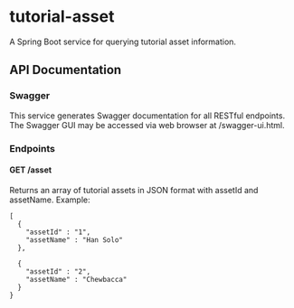 tutorial-asset
==============

A Spring Boot service for querying tutorial asset information.

API Documentation
-----------------

### Swagger
This service generates Swagger documentation for all RESTful endpoints. The Swagger GUI may be accessed via web browser
at /swagger-ui.html.

### Endpoints

#### GET /asset
Returns an array of tutorial assets in JSON format with assetId and assetName. Example:
````
[
  {
    "assetId" : "1",
    "assetName" : "Han Solo"
  },

  {
    "assetId" : "2",
    "assetName" : "Chewbacca"
  }
}
````
